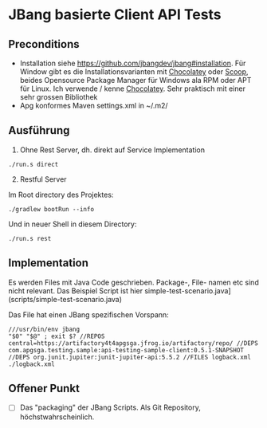 # JBang basierte Client API Tests

## Preconditions

- Installation siehe https://github.com/jbangdev/jbang#installation. Für
  Window gibt es die Installationsvarianten mit
  [Chocolatey](https://chocolatey.org) oder [Scoop](https://scoop.sh),
  beides Opensource Package Manager für Windows ala RPM oder APT für
  Linux. Ich verwende / kenne [Chocolatey](https://chocolatey.org). Sehr
  praktisch mit einer sehr grossen Bibliothek
- Apg konformes Maven settings.xml in ~/.m2/


## Ausführung

1. Ohne Rest Server, dh. direkt auf Service Implementation

`./run.s direct`

2. Restful Server

Im Root directory des Projektes:

`./gradlew bootRun --info`

Und in neuer Shell in diesem Directory:

`./run.s rest`

## Implementation

Es werden Files mit Java Code geschrieben. Package-, File- namen etc
sind nicht relevant. Das Beispiel Script ist hier
simple-test-scenario.java](scripts/simple-test-scenario.java)

Das File hat einen JBang spezifischen Vorspann:
```
///usr/bin/env jbang
"$0" "$@" ; exit $? //REPOS
central=https://artifactory4t4apgsga.jfrog.io/artifactory/repo/ //DEPS
com.apgsga.testing.sample:api-testing-sample-client:0.5.1-SNAPSHOT
//DEPS org.junit.jupiter:junit-jupiter-api:5.5.2 //FILES logback.xml
./logback.xml 
```




## Offener Punkt

- [ ] Das "packaging" der JBang Scripts. Als Git Repository,
      höchstwahrscheinlich.

